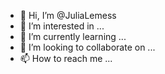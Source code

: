 - 👋 Hi, I’m @JuliaLemess
- 👀 I’m interested in ...
- 🌱 I’m currently learning ...
- 💞️ I’m looking to collaborate on ...
- 📫 How to reach me ...

<!---
JuliaLemess/JuliaLemess is a ✨ special ✨ repository because its `README.md` (this file) appears on your GitHub profile.
You can click the Preview link to take a look at your changes.
--->
